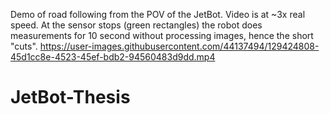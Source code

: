 Demo of road following from the POV of the JetBot. Video is at ~3x real speed. At the sensor stops (green rectangles) the robot does measurements for 10 second without processing images, hence the short "cuts".
https://user-images.githubusercontent.com/44137494/129424808-45d1cc8e-4523-45ef-bdb2-94560483d9dd.mp4

# JetBot-Thesis
